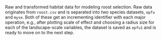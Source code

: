 Raw and transformed habitat data for modeling roost selection. Raw data originates from `roost.csv` and is separated into two species datasets, `epfu` and `myse`. Both of these get an incrementing identifier with each major operation, e.g., after plotting scale of effect and choosing a radius size for each of the landscape-scale variables, the dataset is saved as `epfu1` and is ready to move on to the next step.

